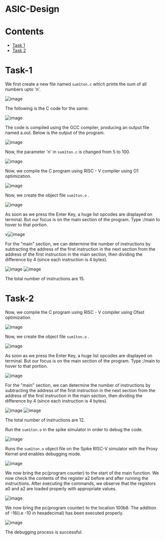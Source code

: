 # ASIC-Design

# Contents

- [Task 1](#task-1)
- [Task 2](#task-2)


# Task-1

We first create a new file named `sum1ton.c` which prints the sum of all numbers upto 'n'.

![image](https://github.com/user-attachments/assets/c27a1b39-7817-43a6-9f4b-570350ef50e6)

The following is the C code for the same:

![image](https://github.com/user-attachments/assets/96ceaa26-146c-41e3-867d-60923823f02b)

The code is compiled using the GCC compiler, producing an output file named a.out. Below is the output of the program.

![image](https://github.com/user-attachments/assets/15a83abf-13fb-4822-ac38-754fba4dff68)

Now, the parameter 'n' in `sum1ton.c` is changed from 5 to 100.

![image](https://github.com/user-attachments/assets/cf321036-15cc-422c-84a3-c039fbb1798a)

Now, we compile the C program using RISC - V compiler using O1 optimization.

![image](https://github.com/user-attachments/assets/fa20235e-a636-4ae1-9e7e-03d58c1f8d85)

Now, we create the object file `sum1ton.o` .

![image](https://github.com/user-attachments/assets/08c9d699-5237-4020-808b-5d19ccd24250)

As soon as we press the Enter Key, a huge list opcodes are displayed on terminal. But our focus is on the main section of the program. Type :/main to hover to that portion.

v![image](https://github.com/user-attachments/assets/e72e313c-bb12-4928-b743-0de1567e74ad)

For the "main" section, we can determine the number of instructions by subtracting the address of the first instruction in the next section from the address of the first instruction in the main section, then dividing the difference by 4 (since each instruction is 4 bytes).

![image](https://github.com/user-attachments/assets/1913fb35-806c-475e-9737-1d890058ada2)
![image](https://github.com/user-attachments/assets/74d36fdc-4051-462c-bb76-830c059ed420)

The total number of instructions are 15.

# Task-2

Now, we compile the C program using RISC - V compiler using Ofast optimization.

![image](https://github.com/user-attachments/assets/3de390ef-3f7d-4a14-99ad-56ce6a19216d)

Now, we create the object file `sum1ton.o` .

![image](https://github.com/user-attachments/assets/08c9d699-5237-4020-808b-5d19ccd24250)

As soon as we press the Enter Key, a huge list opcodes are displayed on terminal. But our focus is on the main section of the program. Type :/main to hover to that portion.

![image](https://github.com/user-attachments/assets/95410174-0e12-47f4-a6bd-a3060ada6416)

For the "main" section, we can determine the number of instructions by subtracting the address of the first instruction in the next section from the address of the first instruction in the main section, then dividing the difference by 4 (since each instruction is 4 bytes).

![image](https://github.com/user-attachments/assets/55fb8f17-1e71-4a37-a86f-c1b83a14d082)
![image](https://github.com/user-attachments/assets/74a22175-e3fc-4897-93d2-0374163e75ee)

The total number of instructions are 12.

 Run the `sum1ton.o` in the spike simulator in order to debug the code.

![image](https://github.com/user-attachments/assets/377b644a-8fa3-47d7-860a-55999ba44559)

Runs the `sum1ton.o` object file on the Spike RISC-V simulator with the Proxy Kernel and enables debugging mode.

![image](https://github.com/user-attachments/assets/04899006-ed76-4c1a-9ba4-bc28c07a7a25)

We now bring the pc(program counter) to the start of the main function. We now check the contents of the register a2 before and after running the instructions. After executing the commands, we observe that the registors a0 and a2 are loaded properly with appropriate values.

![image](https://github.com/user-attachments/assets/8428f4bd-f3d0-41b5-b5c1-2af564ffa88f)

We now bring the pc(program counter) to the location 100b8. The addition of -16(i.e -10 in hexadecimal) has been executed properly.

![image](https://github.com/user-attachments/assets/8411cfe4-8c8a-4ebd-bb9c-3340856ab9c1)

The debugging process is successful.














